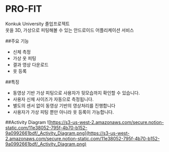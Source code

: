 # PRO-FIT
Konkuk University 졸업프로젝트    
옷을 3D, 가상으로 피팅해볼 수 있는 안드로이드 어플리케이션 서비스
    
##주요 기능
- 신체 측정
- 가상 옷 피팅
- 결과 영상 다운로드
- 옷 등록
    
##특징
- 동영상 기반 가상 피팅으로 사용자가 뒷모습까지 확인할 수 있습니다.
- 사용자 신체 사이즈가 자동으로 측정됩니다.
- 별도의 센서 없이 동영상 기반의 영상처리를 진행합니다
- 사용자가 가상 피팅 뿐만 아니라 옷 등록이 가능합니다.

##Activity Diagram
![https://s3-us-west-2.amazonaws.com/secure.notion-static.com/11e38052-795f-4b70-b152-9a0992661bdf/_Activity_Diagram.png](https://s3-us-west-2.amazonaws.com/secure.notion-static.com/11e38052-795f-4b70-b152-9a0992661bdf/_Activity_Diagram.png)
